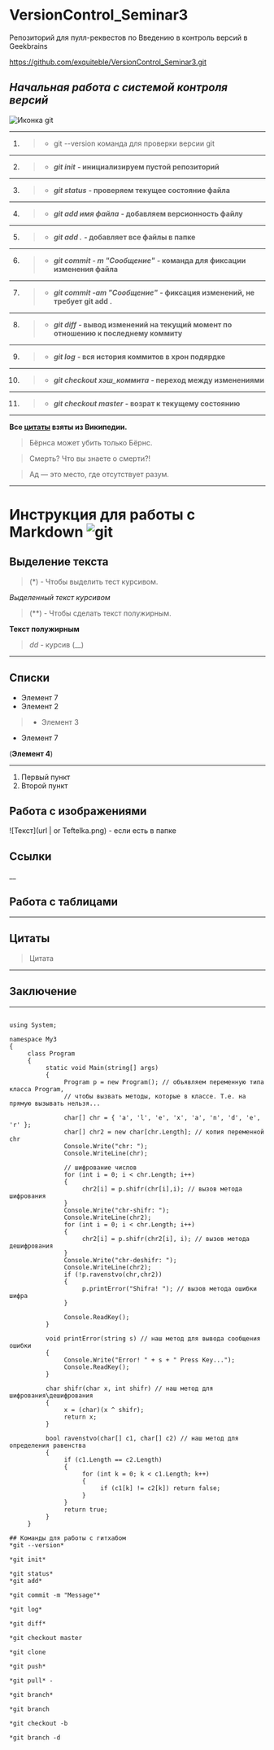 # VersionControl_Seminar3
Репозиторий для пулл-реквестов по Введению в контроль версий в Geekbrains

 https://github.com/exquiteble/VersionControl_Seminar3.git

 ## ***_Начальная работа с системой контроля версий_***

<image src="https://miro.medium.com/proxy/1*9PnPjPI65fGwLiMfluVLrw.jpeg" alt="Иконка git">

___

1. >* git --version команда для проверки версии git

___
2. >* ***git init*** **- инициализируем пустой репозиторий**

___
3. >* ***git status*** **- проверяем текущее состояние файла**

___
4. >* ***git add имя файла*** **- добавляем версионность файлу**

___
5. >* ***git add .*** **- добавляет все файлы в папке**

___
6. >* ***git commit - m "Сообщение"*** **- команда для фиксации изменения файла**

___
7. >* ***git commit -am "Сообщение"*** **- фиксация изменений, не требует git add .**

___
8. >* ***git diff*** **- вывод изменений на текущий момент по отношению к последнему коммиту**

___
9. >* ***git log*** **- вся история коммитов в хрон подярдке**

___
10. >* ***git checkout хэш_коммита*** **- переход между изменениями**

___
11. >* ***git checkout master*** **- возрат к текущему состоянию**

___
**Все [цитаты](https://ru.wikiquote.org/wiki/Заглавная_страница) взяты из Википедии.**

>Бёрнса может убить только Бёрнс.

>Смерть? Что вы знаете о смерти?!

>Ад — это место, где отсутствует разум.

___
# Инструкция для работы с Markdown ![git](https://upload.wikimedia.org/wikipedia/commons/thumb/e/e0/Git-logo.svg/640px-Git-logo.svg.png) 

## **Выделение текста**

>(*) - Чтобы выделить тест курсивом.

*Выделенный текст курсивом*

>(**) - Чтобы сделать текст полужирным.

**Текст полужирным**

>_dd_ - курсив (__)

---

## Списки

* Элемент 7 
* Элемент 2
>* Элемент 3
* Элемент 7

(**Элемент 4**)

---
1. Первый пункт
2. Второй пункт

## Работа с изображениями

![Текст](url | or Teftelka.png) - если есть в папке

## Ссылки
__
## Работа с таблицами

___
## Цитаты
>Цитата
___
## Заключение


___

```**Код программы C#:**

using System;

namespace My3
{
     class Program
     {
          static void Main(string[] args)
          {
               Program p = new Program(); // объявляем переменную типа класса Program,
               // чтобы вызвать методы, которые в классе. Т.е. на прямую вызывать нельзя...

               char[] chr = { 'a', 'l', 'e', 'x', 'a', 'n', 'd', 'e', 'r' };
               char[] chr2 = new char[chr.Length]; // копия переменной chr
               Console.Write("chr: ");
               Console.WriteLine(chr);

               // шифрование числов
               for (int i = 0; i < chr.Length; i++)
               {
                    chr2[i] = p.shifr(chr[i],i); // вызов метода шифрования
               }
               Console.Write("chr-shifr: ");
               Console.WriteLine(chr2);
               for (int i = 0; i < chr.Length; i++)
               {
                    chr2[i] = p.shifr(chr2[i], i); // вызов метода дешифрования
               }
               Console.Write("chr-deshifr: ");
               Console.WriteLine(chr2);
               if (!p.ravenstvo(chr,chr2))
               {
                    p.printError("Shifra! "); // вызов метода ошибки шифра
               }

               Console.ReadKey();
          }

          void printError(string s) // наш метод для вывода сообщения ошибки
          {
               Console.Write("Error! " + s + " Press Key...");
               Console.ReadKey();
          }

          char shifr(char x, int shifr) // наш метод для шифрования\дешифрования
          {
               x = (char)(x ^ shifr);
               return x;
          }

          bool ravenstvo(char[] c1, char[] c2) // наш метод для определения равенства
          {
               if (c1.Length == c2.Length)
               {
                    for (int k = 0; k < c1.Length; k++)
                    {
                         if (c1[k] != c2[k]) return false;
                    }
               }
               return true;
          }
     }

## Команды для работы с гитхабом
*git --version* 

*git init* 

*git status* 
*git add* 

*git commit -m "Message"* 

*git log* 

*git diff* 

*git checkout master 

*git clone 

*git push* 

*git pull* - 

*git branch* 

*git branch 

*git checkout -b 

*git branch -d 
